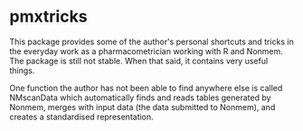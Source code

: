 # pmxtricks
This package provides some of the author's personal shortcuts and tricks in the
everyday work as a pharmacometrician working with R and Nonmem. The package is
still not stable. When that said, it contains very useful things.

One function the author has not been able to find anywhere else is called
NMscanData which automatically finds and reads tables generated by Nonmem,
merges with input data (the data submitted to Nonmem), and creates a
standardised representation. 



